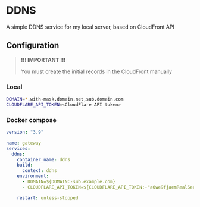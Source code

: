 # DDNS

A simple DDNS service for my local server, based on CloudFront API

## Configuration

> **!!! IMPORTANT !!!**
> 
> You must create the initial records in the CloudFront manually

### Local

```bash
DOMAIN=*.with-mask.domain.net,sub.domain.com
CLOUDFLARE_API_TOKEN=<CloudFlare API token>
```

### Docker compose

```yaml
version: "3.9"

name: gateway
services:
  ddns:
    container_name: ddns
    build:
      context: ddns
    environment:
      - DOMAIN=${DOMAIN:-sub.example.com}
      - CLOUDFLARE_API_TOKEN=${CLOUDFLARE_API_TOKEN:-"a0we9fjaemRealSecretn0ae4jgf0aegicsn0"}

    restart: unless-stopped
```
